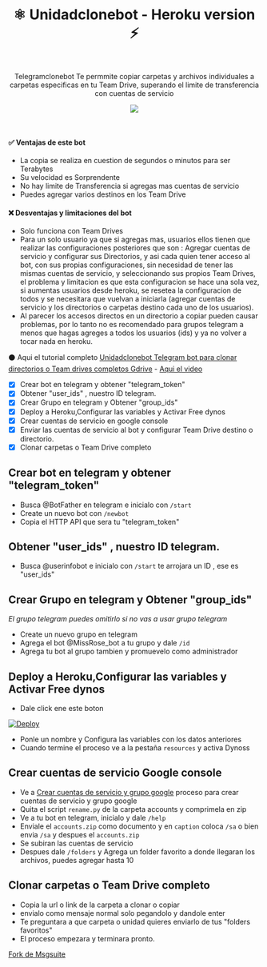 <h1 align="center">⚛️ Unidadclonebot - Heroku version ⚡<br></h1> 

<br />

<p align="center">Telegramclonebot Te permmite copiar carpetas y archivos individuales a carpetas especificas en tu Team Drive, superando el limite de transferencia con cuentas de servicio<p/>

<!-- > ## A simple bot to copy and duplicate team drives -->
<p align="center">
  <img src="https://i.imgur.com/QkxmCOp.png" />
</p>

<br />

#### ✅ Ventajas de este bot
- La copia se realiza en cuestion de segundos o minutos para ser Terabytes
- Su velocidad es Sorprendente
- No hay limite de Transferencia si agregas mas cuentas de servicio
- Puedes agregar varios destinos en los Team Drive


#### ❌ Desventajas y limitaciones del bot
- Solo funciona con Team Drives
- Para un solo usuario ya que si agregas mas, usuarios ellos tienen que realizar las configuraciones posteriores que son : Agregar cuentas de servicio y configurar sus Directorios, y asi cada quien tener acceso al bot, con sus propias configuraciones, sin necesidad de tener las mismas cuentas de servicio, y seleccionando sus propios Team Drives, el problema y limitacion es que esta configuracion se hace una sola vez, si aumentas usuarios desde heroku, se resetea la configuracion de todos y se necesitara que vuelvan a iniciarla (agregar cuentas de servicio y los directorios o carpetas destino cada uno de los usuarios).
- Al parecer los accesos directos en un directorio a copiar pueden causar problemas, por lo tanto no es recomendado para grupos telegram a menos que hagas agreges a todos los usuarios (ids) y ya no volver a tocar nada en heroku.

⚫ Aqui el tutorial completo [Unidadclonebot Telegram bot para clonar directorios o Team drives completos Gdrive](https://uniq.edu.mx/unidadclonebot-telegram-bot-para-clonar-directorios-o-team-drives-completos-gdrive) - [Aqui el video](https://www.youtube.com/c/UNIQedumx)
- [x] Crear bot en telegram y obtener "telegram_token"
- [x] Obtener "user_ids" , nuestro ID telegram.
- [x] Crear Grupo en telegram y Obtener "group_ids" 
- [x] Deploy a Heroku,Configurar las variables  y Activar Free dynos
- [x] Crear cuentas de servicio en google console
- [x] Enviar las cuentas de servicio al bot y configurar Team Drive destino o directorio.
- [x] Clonar carpetas o Team Drive completo

## Crear bot en telegram y obtener "telegram_token"
- Busca @BotFather en telegram e inicialo con `/start` 
- Create un nuevo bot con `/newbot` 
- Copia el HTTP API  que sera tu  "telegram_token"

## Obtener "user_ids" , nuestro ID telegram.
- Busca @userinfobot e inicialo con `/start` te arrojara un ID , ese es "user_ids"

## Crear Grupo en telegram y Obtener "group_ids" 
_El grupo telegram puedes omitirlo si no vas a usar grupo telegram_
- Create un nuevo grupo en telegram 
- Agrega el bot @MissRose_bot a tu grupo y dale `/id`
- Agrega tu bot al grupo tambien y promuevelo como administrador

## Deploy a Heroku,Configurar las variables  y Activar Free dynos
- Dale click ene este boton 

[![Deploy](https://www.herokucdn.com/deploy/button.svg)](https://heroku.com/deploy?template=https://github.com/chidochi/Unidadclonebot.git)


- Ponle un nombre y Configura las variables con los datos anteriores
- Cuando termine el proceso ve a la pestaña `resources` y activa Dynoss

## Crear cuentas de servicio Google console
- Ve a [Crear cuentas de servicio y grupo google](https://github.com/abdiasriver/CuentasGooglegroups) proceso para crear cuentas de servicio y grupo google
- Quita el script `rename.py` de la carpeta accounts y comprimela en zip
- Ve a tu bot en telegram, inicialo y dale `/help` 
- Enviale el `accounts.zip` como documento y en `caption` coloca `/sa`  o bien envia `/sa` y despues el `accounts.zip`
- Se subiran las cuentas de servicio
- Despues dale `/folders` y Agrega un folder favorito a donde llegaran los archivos, puedes agregar hasta 10

## Clonar carpetas o Team Drive completo

- Copia la url o link de la carpeta a clonar o copiar
- envialo como mensaje normal solo pegandolo y dandole enter
- Te preguntara a que carpeta o unidad quieres enviarlo de tus "folders favoritos"
- El proceso empezara y terminara pronto.

[Fork de Msgsuite](https://github.com/MsGsuite/CloneBot_Heroku)
